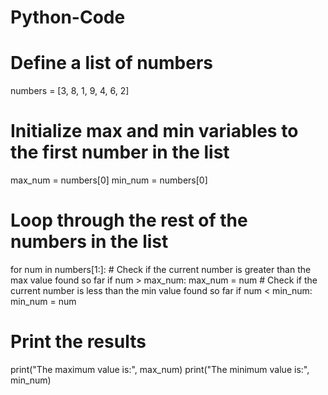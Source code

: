 # Python-Code

# Define a list of numbers
numbers = [3, 8, 1, 9, 4, 6, 2]

# Initialize max and min variables to the first number in the list
max_num = numbers[0]
min_num = numbers[0]

# Loop through the rest of the numbers in the list
for num in numbers[1:]:
    # Check if the current number is greater than the max value found so far
    if num > max_num:
        max_num = num
    # Check if the current number is less than the min value found so far
    if num < min_num:
        min_num = num

# Print the results
print("The maximum value is:", max_num)
print("The minimum value is:", min_num)
